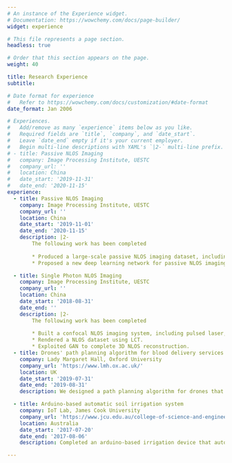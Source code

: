 ```yaml
---
# An instance of the Experience widget.
# Documentation: https://wowchemy.com/docs/page-builder/
widget: experience

# This file represents a page section.
headless: true

# Order that this section appears on the page.
weight: 40

title: Research Experience
subtitle:

# Date format for experience
#   Refer to https://wowchemy.com/docs/customization/#date-format
date_format: Jan 2006

# Experiences.
#   Add/remove as many `experience` items below as you like.
#   Required fields are `title`, `company`, and `date_start`.
#   Leave `date_end` empty if it's your current employer.
#   Begin multi-line descriptions with YAML's `|2-` multi-line prefix.
# - title: Passive NLOS Imaging 
#   company: Image Processing Institute, UESTC
#   company_url: ''
#   location: China
#   date_start: '2019-11-31'
#   date_end: '2020-11-15'
experience:
  - title: Passive NLOS Imaging 
    company: Image Processing Institute, UESTC
    company_url: ''
    location: China
    date_start: '2019-11-01'
    date_end: '2020-11-15'
    description: |2-
        The following work has been completed
        
        * Produced a large-scale passive NLOS imaging dataset, including 3,136,000 samples.
        * Proposed a new deep learning network for passive NLOS imaging.

  - title: Single Photon NLOS Imaging 
    company: Image Processing Institute, UESTC
    company_url: ''
    location: China
    date_start: '2018-08-31'
    date_end: ''
    description: |2-
        The following work has been completed
        
        * Built a confocal NLOS imaging system, including pulsed laser, SPAD and TCSPC. 
        * Rendered a NLOS dataset using LCT.
        * Exploited GAN to complete 3D NLOS reconstruction.
  - title: Drones' path planning algorithm for blood delivery services 
    company: Lady Margaret Hall, Oxford University
    company_url: 'https://www.lmh.ox.ac.uk/'
    location: UK
    date_start: '2019-07-31'
    date_end: '2019-08-31'
    description: We designed a path planning algorithm for drones that transport blood between Oxfordshire hospitals, considering factors such as the population, architecture, environment, and law.

  - title: Arduino-based automatic soil irrigation system
    company: IoT Lab, James Cook University
    company_url: 'https://www.jcu.edu.au/college-of-science-and-engineering/internet-of-things'
    location: Australia
    date_start: '2017-07-20'
    date_end: '2017-08-06'
    description: Completed an arduino-based irrigation device that automatically opens valves based on temperature and humidity.

---
```

